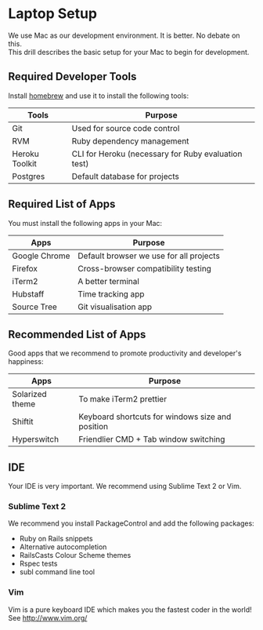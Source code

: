 # Laptop Setup
We use Mac as our development environment. It is better. No debate on this.  
This drill describes the basic setup for your Mac to begin for development.

## Required Developer Tools
Install [homebrew](http://brew.sh/) and use it to install the following tools:

Tools              | Purpose
-------------------|-------------------
Git                | Used for source code control
RVM                | Ruby dependency management
Heroku Toolkit     | CLI for Heroku (necessary for Ruby evaluation test)
Postgres           | Default database for projects

## Required List of Apps
You must install the following apps in your Mac:

Apps               | Purpose
-------------------|-------------------
Google Chrome      | Default browser we use for all projects
Firefox            | Cross-browser compatibility testing
iTerm2             | A better terminal
Hubstaff           | Time tracking app
Source Tree        | Git visualisation app

## Recommended List of Apps
Good apps that we recommend to promote productivity and developer's happiness:

Apps               | Purpose
-------------------|-------------------
Solarized theme    | To make iTerm2 prettier
Shiftit            | Keyboard shortcuts for windows size and position
Hyperswitch        | Friendlier CMD + Tab window switching

## IDE
Your IDE is very important. We recommend using Sublime Text 2 or Vim.

### Sublime Text 2
We recommend you install PackageControl and add the following packages:
- Ruby on Rails snippets
- Alternative autocompletion
- RailsCasts Colour Scheme themes
- Rspec tests 
- subl command line tool

### Vim
Vim is a pure keyboard IDE which makes you the fastest coder in the world! See http://www.vim.org/
